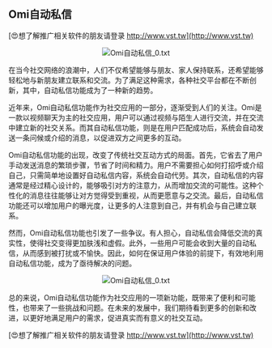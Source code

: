 ## **Omi自动私信**

[😍想了解推广相关软件的朋友请登录 http://www.vst.tw](http://www.vst.tw)

 <center><img src="https://vst.tw/MP4/tuiguang/png/5.png" alt="Omi自动私信_0.txt"></center>

在当今社交网络的浪潮中，人们不仅希望能够与朋友、家人保持联系，还希望能够轻松地与新朋友建立联系和交流。为了满足这种需求，各种社交平台都在不断创新，其中，自动私信功能成为了一种新的趋势。

近年来，Omi自动私信功能作为社交应用的一部分，逐渐受到人们的关注。Omi是一款以视频聊天为主的社交应用，用户可以通过视频与陌生人进行交流，并在交流中建立新的社交关系。而其自动私信功能，则是在用户匹配成功后，系统会自动发送一条问候或介绍的消息，以促进双方之间更多的互动。

Omi自动私信功能的出现，改变了传统社交互动方式的局面。首先，它省去了用户手动发送消息的繁琐步骤，节省了时间和精力。用户不需要担心如何打招呼或介绍自己，只需简单地设置好自动私信内容，系统会自动代劳。其次，自动私信的内容通常是经过精心设计的，能够吸引对方的注意力，从而增加交流的可能性。这种个性化的消息往往能够让对方觉得受到重视，从而更愿意与之交流。最后，自动私信功能还可以增加用户的曝光度，让更多的人注意到自己，并有机会与自己建立联系。

然而，Omi自动私信功能也引发了一些争议。有人担心，自动私信会降低交流的真实性，使得社交变得更加肤浅和虚假。此外，一些用户可能会收到大量的自动私信，从而感到被打扰或不愉快。因此，如何在保证用户体验的前提下，有效地利用自动私信功能，成为了亟待解决的问题。

 <center><img src="https://vst.tw/MP4/tuiguang/png/8.png" alt="Omi自动私信_0.txt"></center>

总的来说，Omi自动私信功能作为社交应用的一项新功能，既带来了便利和可能性，也带来了一些挑战和问题。在未来的发展中，我们期待看到更多的创新和改进，以更好地满足用户的需求，促进真实而有意义的社交互动。

[😍想了解推广相关软件的朋友请登录 http://www.vst.tw](http://www.vst.tw)



